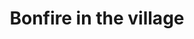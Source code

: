 ---
title: Bonfire in the village
category: blog
lat: 18.62521
lng: 98.65762
image: https://s3-us-west-2.amazonaws.com/travels2013/2014-01-11 06:16:58 PST.jpg
observation: 20140111061658PST
---